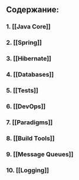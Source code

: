 
## Содержание:
### 1. [[Java Core]]
### 2. [[Spring]]
### 3. [[Hibernate]]

### 4. [[Databases]]
### 5. [[Tests]]
### 6. [[DevOps]]
### 7. [[Paradigms]]
### 8. [[Build Tools]]
### 9. [[Message Queues]]
### 10. [[Logging]]